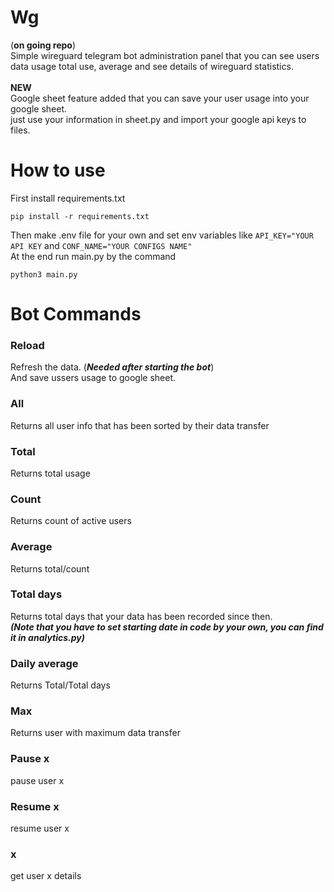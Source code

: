 # Wg
(**on going repo**)</br>
Simple wireguard telegram bot administration panel that you can see users data usage total use, average and see details of wireguard statistics.
</br></br>**NEW**</br>
Google sheet feature added that you can save your user usage into your google sheet. </br>
just use your information in sheet.py and import your google api keys to files.

# How to use
First install requirements.txt </br>
```
pip install -r requirements.txt
```
Then make .env file for your own and set env variables like
`API_KEY="YOUR API KEY` and `CONF_NAME="YOUR CONFIGS NAME" ` </br>
At the end run main.py by the command
``` 
python3 main.py
```

# Bot Commands

### Reload ###
Refresh the data. (***Needed after starting the bot***) </br>
And save ussers usage to google sheet.

### All 
Returns all user info that has been sorted by their data transfer

### Total
Returns total usage

### Count
Returns count of active users

### Average
Returns total/count

### Total days
Returns total days that your data has been recorded since then. </br>
***(Note that you have to set starting date in code by your own, you can find it in analytics.py)***

### Daily average 
Returns Total/Total days

### Max
Returns user with maximum data transfer

### Pause x
pause user x

### Resume x
resume user x

### x
get user x details



